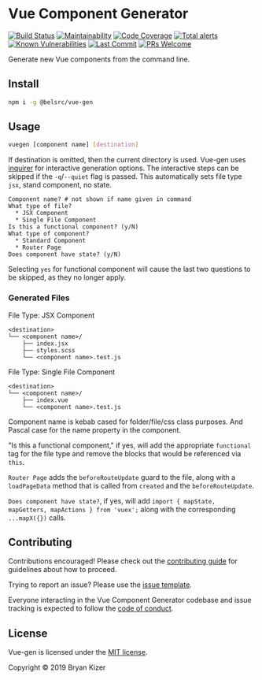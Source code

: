 # Vue Component Generator

[![Build Status](https://github.com/belsrc/vue-gen/workflows/build/badge.svg)](https://github.com/belsrc/vue-gen/actions)
[![Maintainability](https://img.shields.io/codeclimate/maintainability/belsrc/vue-gen.svg?logo=code%20climate&logoWidth=14&style=flat-square)](https://codeclimate.com/github/belsrc/vue-gen/maintainability)
[![Code Coverage](https://img.shields.io/codecov/c/github/belsrc/vue-gen/master.svg?logo=codecov&logoWidth=14&style=flat-square)](https://codecov.io/gh/belsrc/vue-gen/branch/master)
[![Total alerts](https://img.shields.io/lgtm/alerts/g/belsrc/vue-gen.svg?logo=lgtm&logoWidth=14&style=flat-square)](https://lgtm.com/projects/g/belsrc/vue-gen/alerts/)
[![Known Vulnerabilities](https://img.shields.io/snyk/vulnerabilities/github/belsrc/vue-gen.svg?logo=snyk&logoWidth=14&style=flat-square)](https://app.snyk.io/org/belsrc/project/0623bc36-ba88-4751-b85c-6f93c28b5f7c)
[![Last Commit](https://img.shields.io/github/last-commit/belsrc/vue-gen/master.svg?logo=github&logoWidth=14&style=flat-square)](https://github.com/belsrc/vue-gen/commits/master)
[![PRs Welcome](https://img.shields.io/badge/PRs-welcome-brightgreen.svg?style=flat-square)](https://github.com/belsrc/vue-gen/pulls)


Generate new Vue components from the command line.

## Install

```bash
npm i -g @belsrc/vue-gen
```

## Usage

```bash
vuegen [component name] [destination]
```

If destination is omitted, then the current directory is used.
Vue-gen uses [inquirer](https://github.com/SBoudrias/Inquirer.js/) for interactive generation options.
The interactive steps can be skipped if the `-q`/`--quiet` flag is passed. This automatically sets file type `jsx`, stand component, no state.

```
Component name? # not shown if name given in command
What type of file?
  * JSX Component
  * Single File Component
Is this a functional component? (y/N)
What type of component?
  * Standard Component
  * Router Page
Does component have state? (y/N)
```

Selecting `yes` for functional component will cause the last two questions to be skipped, as they no longer apply.

### Generated Files

File Type: JSX Component

```
<destination>
└── <component name>/
    ├── index.jsx
    ├── styles.scss
    └── <component name>.test.js
```

File Type: Single File Component

```
<destination>
└── <component name>/
    ├── index.vue
    └── <component name>.test.js
```

Component name is kebab cased for folder/file/css class purposes. And Pascal case for the name property in the component.

"Is this a functional component," if yes, will add the appropriate `functional` tag for the file type and remove the blocks that would be referenced via `this`.

`Router Page` adds the `beforeRouteUpdate` guard to the file, along with a `loadPageData` method that is called from `created` and the `beforeRouteUpdate`.

`Does component have state?`, if yes, will add `import { mapState, mapGetters, mapActions } from 'vuex';` along with the corresponding `...mapX({})` calls.

## Contributing

Contributions encouraged! Please check out the [contributing guide](CONTRIBUTING.md) for guidelines about how to proceed.

Trying to report an issue? Please use the [issue template](ISSUE_TEMPLATE.md).

Everyone interacting in the Vue Component Generator codebase and issue tracking is expected to follow the [code of conduct](CODE_OF_CONDUCT.md).

## License

Vue-gen is licensed under the [MIT license](LICENSE).

Copyright © 2019 Bryan Kizer
